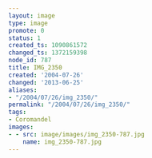 ```yaml
---
layout: image
type: image
promote: 0
status: 1
created_ts: 1090861572
changed_ts: 1372159398
node_id: 787
title: IMG_2350
created: '2004-07-26'
changed: '2013-06-25'
aliases:
- "/2004/07/26/img_2350/"
permalink: "/2004/07/26/img_2350/"
tags:
- Coromandel
images:
- - src: image/images/img_2350-787.jpg
    name: img_2350-787.jpg
---
```


